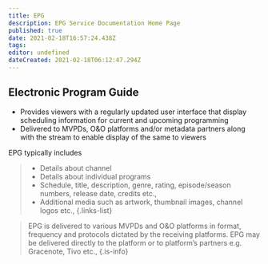 ```yaml
---
title: EPG
description: EPG Service Documentation Home Page
published: true
date: 2021-02-18T16:57:24.438Z
tags: 
editor: undefined
dateCreated: 2021-02-18T06:12:47.294Z
---
```


## Electronic Program Guide
- Provides viewers with a regularly updated user interface that display scheduling information for current and upcoming programming
- Delivered to MVPDs, O&O platforms and/or metadata partners along with the stream to enable display of the same to viewers

EPG typically includes
> - Details about channel
> - Details about individual programs 
> - Schedule, title, description, genre, rating, episode/season numbers, release date, credits etc.,
> - Additional media such as artwork, thumbnail images, channel logos etc.,
{.links-list}

> EPG is delivered to various MVPDs and O&O platforms in format, frequency and protocols dictated by the receiving platforms. EPG may be delivered directly to the platform or to platform’s partners e.g. Gracenote, Tivo etc.,
{.is-info}
